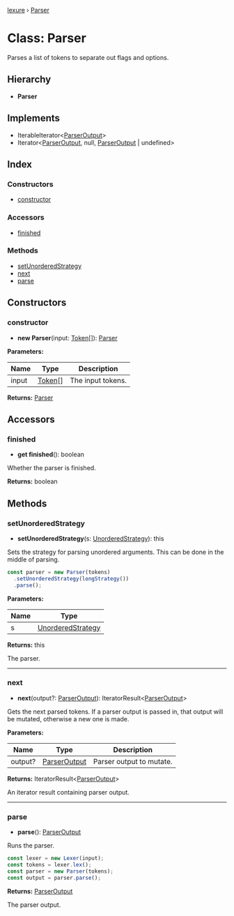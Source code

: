 [lexure](../README.md) › [Parser](parser.md)

# Class: Parser

Parses a list of tokens to separate out flags and options.

## Hierarchy

* **Parser**

## Implements

* IterableIterator\<[ParserOutput](../interfaces/parseroutput.md)\>
* Iterator\<[ParserOutput](../interfaces/parseroutput.md), null, [ParserOutput](../interfaces/parseroutput.md) | undefined\>

## Index

### Constructors

* [constructor](parser.md#constructor)

### Accessors

* [finished](parser.md#finished)

### Methods

* [setUnorderedStrategy](parser.md#setunorderedstrategy)
* [next](parser.md#next)
* [parse](parser.md#parse)

## Constructors

###  constructor

* **new Parser**(input: [Token](../interfaces/token.md)[]): [Parser](parser.md)

**Parameters:**

Name | Type | Description |
------ | ------ | ------ |
input | [Token](../interfaces/token.md)[] | The input tokens.  |

**Returns:** [Parser](parser.md)

## Accessors

###  finished

* **get finished**(): boolean

Whether the parser is finished.

**Returns:** boolean

## Methods

###  setUnorderedStrategy

* **setUnorderedStrategy**(s: [UnorderedStrategy](../interfaces/unorderedstrategy.md)): this

Sets the strategy for parsing unordered arguments.
This can be done in the middle of parsing.

```ts
const parser = new Parser(tokens)
  .setUnorderedStrategy(longStrategy())
  .parse();
```

**Parameters:**

Name | Type |
------ | ------ |
s | [UnorderedStrategy](../interfaces/unorderedstrategy.md) |

**Returns:** this

The parser.

___

###  next

* **next**(output?: [ParserOutput](../interfaces/parseroutput.md)): IteratorResult\<[ParserOutput](../interfaces/parseroutput.md)\>

Gets the next parsed tokens.
If a parser output is passed in, that output will be mutated, otherwise a new one is made.

**Parameters:**

Name | Type | Description |
------ | ------ | ------ |
output? | [ParserOutput](../interfaces/parseroutput.md) | Parser output to mutate. |

**Returns:** IteratorResult\<[ParserOutput](../interfaces/parseroutput.md)\>

An iterator result containing parser output.

___

###  parse

* **parse**(): [ParserOutput](../interfaces/parseroutput.md)

Runs the parser.

```ts
const lexer = new Lexer(input);
const tokens = lexer.lex();
const parser = new Parser(tokens);
const output = parser.parse();
```

**Returns:** [ParserOutput](../interfaces/parseroutput.md)

The parser output.
